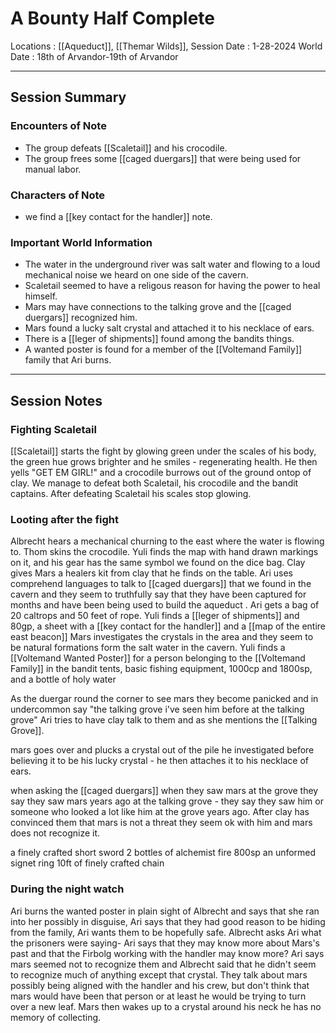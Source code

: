 # A Bounty Half Complete  
Locations : [[Aqueduct]], [[Themar Wilds]], 
Session Date : 1-28-2024
World Date : 18th of Arvandor-19th of Arvandor

-------
## Session Summary
### Encounters of Note
- The group defeats [[Scaletail]] and his crocodile.
- The group frees some [[caged duergars]] that were being used for manual labor. 
### Characters of Note
- we find a [[key contact for the handler]] note.
### Important World Information 
- The water in the underground river was salt water and flowing to a loud mechanical noise we heard on one side of the cavern.
- Scaletail seemed to have a religous reason for having the power to heal himself.
- Mars may have connections to the talking grove and the [[caged duergars]] recognized him.
- Mars found a lucky salt crystal and attached it to his necklace of ears. 
- There is a [[leger of shipments]] found among the bandits things.
- A wanted poster is found for a member of the [[Voltemand Family]] family that Ari burns.
----
## Session Notes
### Fighting Scaletail
[[Scaletail]] starts the fight by glowing green under the scales of his body, the green hue grows brighter and he smiles - regenerating health. He then yells "GET EM GIRL!" and a crocodile burrows out of the ground ontop of clay. We manage to defeat both Scaletail, his crocodile and the bandit captains. After defeating Scaletail his scales stop glowing.
### Looting after the fight 
Albrecht hears a mechanical churning to the east where the water is flowing to. Thom skins the crocodile. Yuli finds the map with hand drawn markings on it, and his gear has the same symbol we found on the dice bag. 
Clay gives Mars a healers kit from clay that he finds on the table.
Ari uses comprehend languages to talk to [[caged duergars]] that we found in the cavern and they seem to truthfully say that they have been captured for months and have been being used to build the aqueduct . 
Ari gets a bag of 20 caltrops and 50 feet of rope. 
Yuli finds a [[leger of shipments]] and 80gp, a sheet with a [[key contact for the handler]] and a [[map of the entire east beacon]] 
Mars investigates the crystals in the area and they seem to be natural formations form the salt water in the cavern.
Yuli finds a [[Voltemand Wanted Poster]] for a person belonging to the [[Voltemand Family]] in the bandit tents, basic fishing equipment, 1000cp and 1800sp, and a bottle of holy water

As the duergar round the corner to see mars they become panicked and in undercommon say "the talking grove i've seen him before at the talking grove" Ari tries to have clay talk to them and as she mentions the [[Talking Grove]].

mars goes over and plucks a crystal out of the pile he investigated before believing it to be his lucky crystal - he then attaches it to his necklace of ears. 

when asking the [[caged duergars]] when they saw mars at the grove they say they saw mars years ago at the talking grove - they say they saw him or someone who looked a lot like him at the grove years ago. After clay has convinced them that mars is not a threat they seem ok with him and mars does not recognize it.

a finely crafted short sword 
2 bottles of alchemist fire
800sp
an unformed signet ring
10ft of finely crafted chain

### During the night watch
 Ari burns the wanted poster in plain sight of Albrecht and says that she ran into her possibly in disguise, Ari says that they had good reason to be hiding from the family, Ari wants them to be hopefully safe. 
 Albrecht asks Ari what the prisoners were saying- Ari says that they may know more about Mars's past and that the Firbolg working with the handler may know more? Ari says mars seemed not to recognize them and Albrecht said that he didn't seem to recognize much of anything except that crystal. They talk about mars possibly being aligned with the handler and his crew, but don't think that mars would have been that person or at least he would be trying to turn over a new leaf.
 Mars then wakes up to a crystal around his neck he has no memory of collecting. 